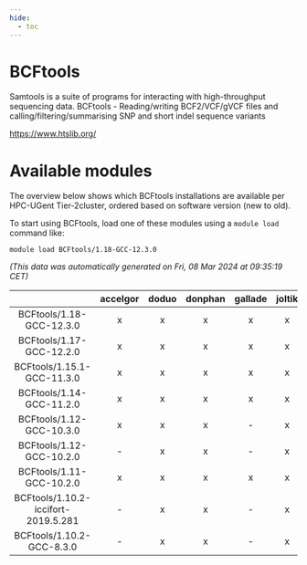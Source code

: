 ```yaml
---
hide:
  - toc
---
```


BCFtools
========


Samtools is a suite of programs for interacting with high-throughput sequencing data. BCFtools - Reading/writing BCF2/VCF/gVCF files and calling/filtering/summarising SNP and short indel sequence variants

https://www.htslib.org/
# Available modules


The overview below shows which BCFtools installations are available per HPC-UGent Tier-2cluster, ordered based on software version (new to old).

To start using BCFtools, load one of these modules using a `module load` command like:

```shell
module load BCFtools/1.18-GCC-12.3.0
```

*(This data was automatically generated on Fri, 08 Mar 2024 at 09:35:19 CET)*  

| |accelgor|doduo|donphan|gallade|joltik|skitty|
| :---: | :---: | :---: | :---: | :---: | :---: | :---: |
|BCFtools/1.18-GCC-12.3.0|x|x|x|x|x|x|
|BCFtools/1.17-GCC-12.2.0|x|x|x|x|x|x|
|BCFtools/1.15.1-GCC-11.3.0|x|x|x|x|x|x|
|BCFtools/1.14-GCC-11.2.0|x|x|x|x|x|x|
|BCFtools/1.12-GCC-10.3.0|x|x|x|-|x|x|
|BCFtools/1.12-GCC-10.2.0|-|x|x|-|x|-|
|BCFtools/1.11-GCC-10.2.0|x|x|x|x|x|x|
|BCFtools/1.10.2-iccifort-2019.5.281|-|x|x|-|x|x|
|BCFtools/1.10.2-GCC-8.3.0|-|x|x|-|x|x|
